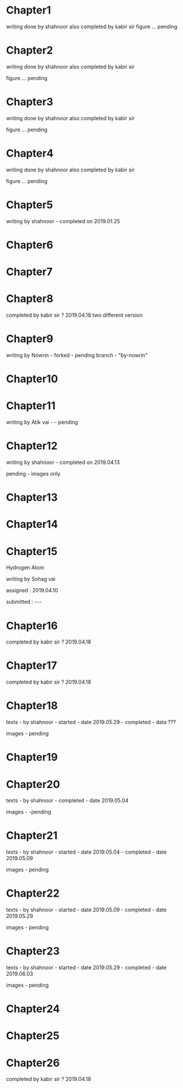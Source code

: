 # Chapter1
writing done by shahnoor
also completed by kabir sir
figure ... pending

# Chapter2
writing done by shahnoor
also completed by kabir sir

figure ... pending

# Chapter3
writing done by shahnoor
also completed by kabir sir

figure ... pending

# Chapter4
writing done by shahnoor
also completed by kabir sir

figure ... pending

# Chapter5
writing by shahnoor - completed on 2019.01.25

# Chapter6


# Chapter7


# Chapter8
completed by kabir sir ? 2019.04.18
two different version

# Chapter9
writing by Nowrin - forked - pending
branch - "by-nowrin"


# Chapter10


# Chapter11
writing by Atik vai - - pending



# Chapter12
writing by shahnoor - completed on 2019.04.13

pending - images only

# Chapter13


# Chapter14


# Chapter15
Hydrogen Atom

writing by Sohag vai

assigned : 2019.04.10

submitted : ---

# Chapter16
completed by kabir sir ? 2019.04.18

# Chapter17
completed by kabir sir ? 2019.04.18

# Chapter18
texts - by shahnoor - started - date 2019.05.29 - completed - data ???

images - pending

# Chapter19


# Chapter20
texts  - by shahnoor - completed - date 2019.05.04

images - -pending

# Chapter21
texts  - by shahnoor - started - date 2019.05.04 - completed - date 2019.05.09

images - pending

# Chapter22
texts - by shahnoor - started - date 2019.05.09 - completed - date 2019.05.29

images - pending

# Chapter23
texts - by shahnoor - started - date 2019.05.29 - completed - date 2019.06.03

images - pending


# Chapter24


# Chapter25


# Chapter26
completed by kabir sir ? 2019.04.18

